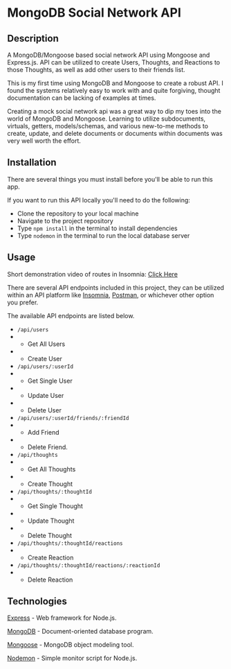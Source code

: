 # MongoDB Social Network API

## Description

A MongoDB/Mongoose based social network API using Mongoose and Express.js. API can be utilized to create Users, Thoughts, and Reactions to those Thoughts, as well as add other users to their friends list.

This is my first time using MongoDB and Mongoose to create a robust API. I found the systems relatively easy to work with and quite forgiving, thought documentation can be lacking of examples at times.

Creating a mock social network api was a great way to dip my toes into the world of MongoDB and Mongoose. Learning to utilize subdocuments, virtuals, getters, models/schemas, and various new-to-me methods to create, update, and delete documents or documents within documents was very well worth the effort.

## Installation

There are several things you must install before you'll be able to run this app.

If you want to run this API locally you'll need to do the following:

- Clone the repository to your local machine
- Navigate to the project repository
- Type `npm install` in the terminal to install dependencies
- Type `nodemon` in the terminal to run the local database server

## Usage

Short demonstration video of routes in Insomnia: [Click Here](https://drive.google.com/file/d/1xl9GFMejcO7wS17SwQVMyrLcGjliymz0/view)

There are several API endpoints included in this project, they can be utilized within an API platform like [Insomnia](https://insomnia.rest/), [Postman](https://www.postman.com/), or whichever other option you prefer.

The available API endpoints are listed below.

- `/api/users`
- - Get All Users
- - Create User
- `/api/users/:userId`
- - Get Single User
- - Update User
- - Delete User
- `/api/users/:userId/friends/:friendId`
- - Add Friend
- - Delete Friend.
- `/api/thoughts`
- - Get All Thoughts
- - Create Thought
- `/api/thoughts/:thoughtId`
- - Get Single Thought
- - Update Thought
- - Delete Thought
- `/api/thoughts/:thoughtId/reactions`
- - Create Reaction
- `/api/thoughts/:thoughtId/reactions/:reactionId`
- - Delete Reaction

## Technologies

[Express](https://www.npmjs.com/package/express) - Web framework for Node.js.

[MongoDB](https://www.npmjs.com/package/mongodb) - Document-oriented database program.

[Mongoose](https://www.npmjs.com/package/mongoose) - MongoDB object modeling tool.

[Nodemon](https://www.npmjs.com/package/nodemon) - Simple monitor script for Node.js.

